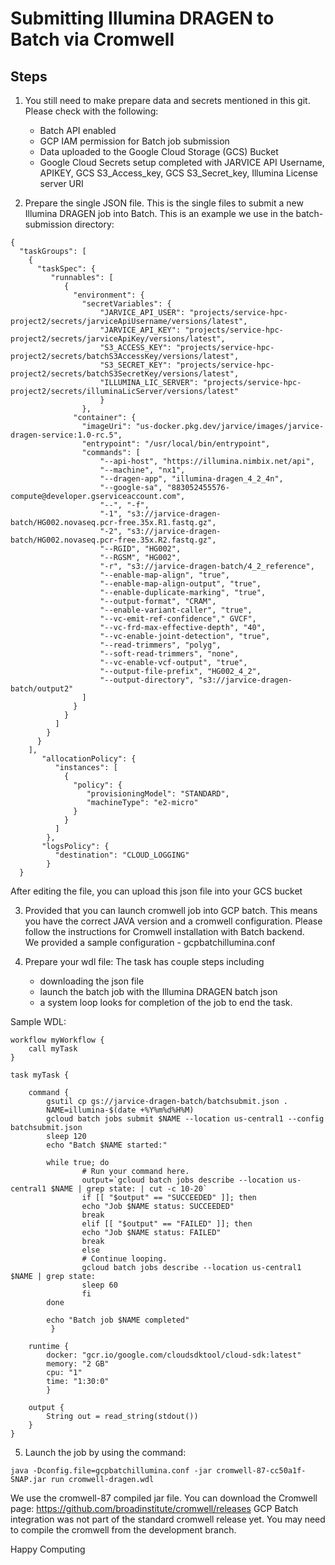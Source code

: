 # Submitting Illumina DRAGEN to Batch via Cromwell

## Steps

1. You still need to make prepare data and secrets mentioned in this git.
	Please check with the following:
	- Batch API enabled
	- GCP IAM permission for Batch job submission
	- Data uploaded to the Google Cloud Storage (GCS) Bucket
	- Google Cloud Secrets setup completed with JARVICE API Username, APIKEY, GCS S3_Access_key, GCS S3_Secret_key, Illumina License server URI

2. Prepare the single JSON file. 
	This is the single files to submit a new Illumina DRAGEN job into Batch.  This is an example we use in the batch-submission directory:
```
{
  "taskGroups": [
    {
      "taskSpec": {
         "runnables": [
			{
              "environment": {
            	"secretVariables": {
                	"JARVICE_API_USER": "projects/service-hpc-project2/secrets/jarviceApiUsername/versions/latest",
                    "JARVICE_API_KEY": "projects/service-hpc-project2/secrets/jarviceApiKey/versions/latest",
                    "S3_ACCESS_KEY": "projects/service-hpc-project2/secrets/batchS3AccessKey/versions/latest",
                    "S3_SECRET_KEY": "projects/service-hpc-project2/secrets/batchS3SecretKey/versions/latest",
                    "ILLUMINA_LIC_SERVER": "projects/service-hpc-project2/secrets/illuminaLicServer/versions/latest"
              		}
            	},          
           	  "container": {
        		"imageUri": "us-docker.pkg.dev/jarvice/images/jarvice-dragen-service:1.0-rc.5",
              	"entrypoint": "/usr/local/bin/entrypoint",
              	"commands": [
                	"--api-host", "https://illumina.nimbix.net/api",
                	"--machine", "nx1",
                	"--dragen-app", "illumina-dragen_4_2_4n",
					"--google-sa", "883052455576-compute@developer.gserviceaccount.com",
					"--", "-f",
					"-1", "s3://jarvice-dragen-batch/HG002.novaseq.pcr-free.35x.R1.fastq.gz",
					"-2", "s3://jarvice-dragen-batch/HG002.novaseq.pcr-free.35x.R2.fastq.gz",
					"--RGID", "HG002",
					"--RGSM", "HG002",
					"-r", "s3://jarvice-dragen-batch/4_2_reference",
					"--enable-map-align", "true",
					"--enable-map-align-output", "true",
					"--enable-duplicate-marking", "true",
					"--output-format", "CRAM",
					"--enable-variant-caller", "true",
					"--vc-emit-ref-confidence"," GVCF",
					"--vc-frd-max-effective-depth", "40",
					"--vc-enable-joint-detection", "true",
					"--read-trimmers", "polyg",
					"--soft-read-trimmers", "none",
					"--vc-enable-vcf-output", "true",
					"--output-file-prefix", "HG002_4_2",
					"--output-directory", "s3://jarvice-dragen-batch/output2"
				]
			  }
            }
          ]
        }
      }
    ],     
       "allocationPolicy": {
          "instances": [
            {
              "policy": {
                 "provisioningModel": "STANDARD",
                 "machineType": "e2-micro"
              }
            } 
          ]
        },
       "logsPolicy": {
          "destination": "CLOUD_LOGGING"
        }
  }
  ```
  
  After editing the file, you can upload this json file into your GCS bucket
  
3. Provided that you can launch cromwell job into GCP batch. This means you have the correct JAVA version and a cromwell configuration.
	Please follow the instructions for Cromwell installation with Batch backend.  
	We provided a sample configuration - gcpbatchillumina.conf

4. Prepare your wdl file:
The task has couple steps including
	- downloading the json file
	- launch the batch job with the Illumina DRAGEN batch json
	- a system loop looks for completion of the job to end the task.

Sample WDL: 
	
```
workflow myWorkflow {
    call myTask
}

task myTask {

    command {
        gsutil cp gs://jarvice-dragen-batch/batchsubmit.json .
        NAME=illumina-$(date +%Y%m%d%H%M)
        gcloud batch jobs submit $NAME --location us-central1 --config batchsubmit.json
        sleep 120
        echo "Batch $NAME started:"

        while true; do
                # Run your command here.
                output=`gcloud batch jobs describe --location us-central1 $NAME | grep state: | cut -c 10-20`
                if [[ "$output" == "SUCCEEDED" ]]; then
                echo "Job $NAME status: SUCCEEDED"
                break
                elif [[ "$output" == "FAILED" ]]; then
                echo "Job $NAME status: FAILED"
                break
                else
                # Continue looping.
                gcloud batch jobs describe --location us-central1 $NAME | grep state:
                sleep 60
                fi
        done

        echo "Batch job $NAME completed"
         }
    
    runtime {
        docker: "gcr.io/google.com/cloudsdktool/cloud-sdk:latest"
        memory: "2 GB"
        cpu: "1"
        time: "1:30:0"
        }

    output {
        String out = read_string(stdout())
    }
}
```

5. Launch the job by using the command:

`java -Dconfig.file=gcpbatchillumina.conf -jar cromwell-87-cc50a1f-SNAP.jar run cromwell-dragen.wdl`

We use the cromwell-87 compiled jar file. You can download the Cromwell page: https://github.com/broadinstitute/cromwell/releases
GCP Batch integration was not part of the standard cromwell release yet. You may need to compile the cromwell from the development branch.

Happy Computing
